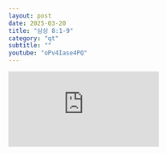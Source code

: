 ```yaml
---
layout: post
date: 2025-03-20
title: "삼상 8:1-9"
category: "qt"
subtitle: ""
youtube: "oPv4Iase4PQ"
---
```


<div class="youtube margin-large">
    <iframe src="https://www.youtube.com/embed/oPv4Iase4PQ" title="YouTube video player" frameborder="0" allow="accelerometer; autoplay; clipboard-write; encrypted-media; gyroscope; picture-in-picture; web-share" allowfullscreen></iframe>
</div>

